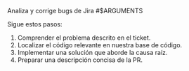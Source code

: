 Analiza y corrige bugs de Jira #$ARGUMENTS

Sigue estos pasos:

1. Comprender el problema descrito en el ticket.
2. Localizar el código relevante en nuestra base de código.
3. Implementar una solución que aborde la causa raíz.
4. Preparar una descripción concisa de la PR.
